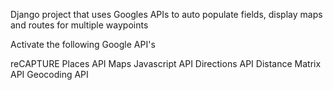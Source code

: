 Django project that uses Googles APIs to auto populate fields, display maps and routes for multiple waypoints

Activate the following Google API's

reCAPTURE
Places API
Maps Javascript API
Directions API
Distance Matrix API
Geocoding API


